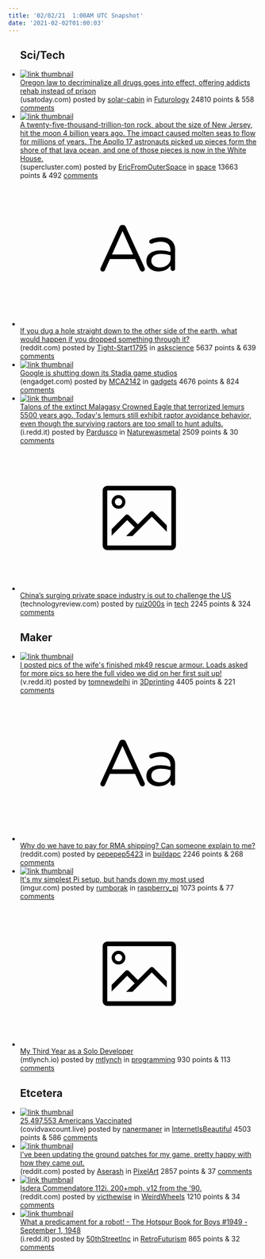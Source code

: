 ```yaml
---
title: '02/02/21  1:00AM UTC Snapshot'
date: '2021-02-02T01:00:03'
---
```

<ul>
<h2>Sci/Tech</h2>

<li><a href='https://www.usatoday.com/story/news/nation/2021/02/01/oregon-decriminalizes-all-drugs-offers-treatment-instead-jail-time/4311046001/'><img src='https://b.thumbs.redditmedia.com/DR4a6Lgm_tjvU1VTDaHcYgsnUYwNUdBkLKsCUs18gsk.jpg' alt='link thumbnail'></a><div><div class='linkTitle'><a href='https://www.usatoday.com/story/news/nation/2021/02/01/oregon-decriminalizes-all-drugs-offers-treatment-instead-jail-time/4311046001/'>Oregon law to decriminalize all drugs goes into effect, offering addicts rehab instead of prison</a></div>(usatoday.com) posted by <a href='https://www.reddit.com/user/solar-cabin'>solar-cabin</a> in <a href='https://www.reddit.com/r/Futurology'>Futurology</a> 24810 points & 558 <a href='https://www.reddit.com/r/Futurology/comments/labew2/oregon_law_to_decriminalize_all_drugs_goes_into/'>comments</a></div></li>

<li><a href='https://www.supercluster.com/editorial/4-5-billion-year-journey-to-the-white-house'><img src='https://a.thumbs.redditmedia.com/jpoV1yqdoHNCl9ysBNh4uxJPNennl5UMN2d4jVE-H78.jpg' alt='link thumbnail'></a><div><div class='linkTitle'><a href='https://www.supercluster.com/editorial/4-5-billion-year-journey-to-the-white-house'>A twenty-five-thousand-trillion-ton rock, about the size of New Jersey, hit the moon 4 billion years ago. The impact caused molten seas to flow for millions of years. The Apollo 17 astronauts picked up pieces form the shore of that lava ocean, and one of those pieces is now in the White House.</a></div>(supercluster.com) posted by <a href='https://www.reddit.com/user/EricFromOuterSpace'>EricFromOuterSpace</a> in <a href='https://www.reddit.com/r/space'>space</a> 13663 points & 492 <a href='https://www.reddit.com/r/space/comments/la5cqe/a_twentyfivethousandtrillionton_rock_about_the/'>comments</a></div></li>

<li><a href='https://www.reddit.com/r/askscience/comments/la1azg/if_you_dug_a_hole_straight_down_to_the_other_side/'><svg version='1.1' viewBox='-34 -12 104 64' preserveAspectRatio='xMidYMid slice' xmlns='http://www.w3.org/2000/svg' xmlns:xlink='http://www.w3.org/1999/xlink'>
    <title>text link thumbnail</title>
    <path d='M12.19,8.84a1.45,1.45,0,0,0-1.4-1h-.12a1.46,1.46,0,0,0-1.42,1L1.14,26.56a1.29,1.29,0,0,0-.14.59,1,1,0,0,0,1,1,1.12,1.12,0,0,0,1.08-.77l2.08-4.65h11l2.08,4.59a1.24,1.24,0,0,0,1.12.83,1.08,1.08,0,0,0,1.08-1.08,1.64,1.64,0,0,0-.14-.57ZM6.08,20.71l4.59-10.22,4.6,10.22Z'>
    </path>
    <path d='M32.24,14.78A6.35,6.35,0,0,0,27.6,13.2a11.36,11.36,0,0,0-4.7,1,1,1,0,0,0-.58.89,1,1,0,0,0,.94.92,1.23,1.23,0,0,0,.39-.08,8.87,8.87,0,0,1,3.72-.81c2.7,0,4.28,1.33,4.28,3.92v.5a15.29,15.29,0,0,0-4.42-.61c-3.64,0-6.14,1.61-6.14,4.64v.05c0,2.95,2.7,4.48,5.37,4.48a6.29,6.29,0,0,0,5.19-2.48V26.9a1,1,0,0,0,1,1,1,1,0,0,0,1-1.06V19A5.71,5.71,0,0,0,32.24,14.78Zm-.56,7.7c0,2.28-2.17,3.89-4.81,3.89-1.94,0-3.61-1.06-3.61-2.86v-.06c0-1.8,1.5-3,4.2-3a15.2,15.2,0,0,1,4.22.61Z'>
    </path>
    </svg></a><div><div class='linkTitle'><a href='https://www.reddit.com/r/askscience/comments/la1azg/if_you_dug_a_hole_straight_down_to_the_other_side/'>If you dug a hole straight down to the other side of the earth, what would happen if you dropped something through it?</a></div>(reddit.com) posted by <a href='https://www.reddit.com/user/Tight-Start1795'>Tight-Start1795</a> in <a href='https://www.reddit.com/r/askscience'>askscience</a> 5637 points & 639 <a href='https://www.reddit.com/r/askscience/comments/la1azg/if_you_dug_a_hole_straight_down_to_the_other_side/'>comments</a></div></li>

<li><a href='https://www.engadget.com/google-stadia-game-studios-shut-down-montreal-los-angeles-201811811.html'><img src='https://b.thumbs.redditmedia.com/mANWiHo7DmP0gefl9XUuu9wLLHQZ_uh2-rq0l7_HTOc.jpg' alt='link thumbnail'></a><div><div class='linkTitle'><a href='https://www.engadget.com/google-stadia-game-studios-shut-down-montreal-los-angeles-201811811.html'>Google is shutting down its Stadia game studios</a></div>(engadget.com) posted by <a href='https://www.reddit.com/user/MCA2142'>MCA2142</a> in <a href='https://www.reddit.com/r/gadgets'>gadgets</a> 4676 points & 824 <a href='https://www.reddit.com/r/gadgets/comments/laemjz/google_is_shutting_down_its_stadia_game_studios/'>comments</a></div></li>

<li><a href='https://i.redd.it/zse72l9byve61.jpg'><img src='https://b.thumbs.redditmedia.com/A-33Cn2mHrWGci5BJO-vlptPml-fGG6cFCxlr4UYM7I.jpg' alt='link thumbnail'></a><div><div class='linkTitle'><a href='https://i.redd.it/zse72l9byve61.jpg'>Talons of the extinct Malagasy Crowned Eagle that terrorized lemurs 5500 years ago. Today's lemurs still exhibit raptor avoidance behavior, even though the surviving raptors are too small to hunt adults.</a></div>(i.redd.it) posted by <a href='https://www.reddit.com/user/Pardusco'>Pardusco</a> in <a href='https://www.reddit.com/r/Naturewasmetal'>Naturewasmetal</a> 2509 points & 30 <a href='https://www.reddit.com/r/Naturewasmetal/comments/la5vj9/talons_of_the_extinct_malagasy_crowned_eagle_that/'>comments</a></div></li>

<li><a href='https://www.technologyreview.com/2021/01/21/1016513/china-private-commercial-space-industry-dominance/'><svg version='1.1' viewBox='-34 -14 104 64' preserveAspectRatio='xMidYMid meet' xmlns='http://www.w3.org/2000/svg' xmlns:xlink='http://www.w3.org/1999/xlink'>
    <title>link thumbnail</title>
    <path d='M32,4H4A2,2,0,0,0,2,6V30a2,2,0,0,0,2,2H32a2,2,0,0,0,2-2V6A2,2,0,0,0,32,4ZM4,30V6H32V30Z'></path>
    <path d='M8.92,14a3,3,0,1,0-3-3A3,3,0,0,0,8.92,14Zm0-4.6A1.6,1.6,0,1,1,7.33,11,1.6,1.6,0,0,1,8.92,9.41Z'></path>
    <path d='M22.78,15.37l-5.4,5.4-4-4a1,1,0,0,0-1.41,0L5.92,22.9v2.83l6.79-6.79L16,22.18l-3.75,3.75H15l8.45-8.45L30,24V21.18l-5.81-5.81A1,1,0,0,0,22.78,15.37Z'></path>
    </svg></a><div><div class='linkTitle'><a href='https://www.technologyreview.com/2021/01/21/1016513/china-private-commercial-space-industry-dominance/'>China’s surging private space industry is out to challenge the US</a></div>(technologyreview.com) posted by <a href='https://www.reddit.com/user/ruiz000s'>ruiz000s</a> in <a href='https://www.reddit.com/r/tech'>tech</a> 2245 points & 324 <a href='https://www.reddit.com/r/tech/comments/l9zxqm/chinas_surging_private_space_industry_is_out_to/'>comments</a></div></li>

<h2>Maker</h2>

<li><a href='https://v.redd.it/agid9ml4rve61'><img src='https://b.thumbs.redditmedia.com/JFtOCuLok_NELw5mN9cMPxY2xW5WpeysNW2rFGzwcWs.jpg' alt='link thumbnail'></a><div><div class='linkTitle'><a href='https://v.redd.it/agid9ml4rve61'>I posted pics of the wife's finished mk49 rescue armour. Loads asked for more pics so here the full video we did on her first suit up!</a></div>(v.redd.it) posted by <a href='https://www.reddit.com/user/tomnewdelhi'>tomnewdelhi</a> in <a href='https://www.reddit.com/r/3Dprinting'>3Dprinting</a> 4405 points & 221 <a href='https://www.reddit.com/r/3Dprinting/comments/la4vpq/i_posted_pics_of_the_wifes_finished_mk49_rescue/'>comments</a></div></li>

<li><a href='https://www.reddit.com/r/buildapc/comments/l9zopc/why_do_we_have_to_pay_for_rma_shipping_can/'><svg version='1.1' viewBox='-34 -12 104 64' preserveAspectRatio='xMidYMid slice' xmlns='http://www.w3.org/2000/svg' xmlns:xlink='http://www.w3.org/1999/xlink'>
    <title>text link thumbnail</title>
    <path d='M12.19,8.84a1.45,1.45,0,0,0-1.4-1h-.12a1.46,1.46,0,0,0-1.42,1L1.14,26.56a1.29,1.29,0,0,0-.14.59,1,1,0,0,0,1,1,1.12,1.12,0,0,0,1.08-.77l2.08-4.65h11l2.08,4.59a1.24,1.24,0,0,0,1.12.83,1.08,1.08,0,0,0,1.08-1.08,1.64,1.64,0,0,0-.14-.57ZM6.08,20.71l4.59-10.22,4.6,10.22Z'>
    </path>
    <path d='M32.24,14.78A6.35,6.35,0,0,0,27.6,13.2a11.36,11.36,0,0,0-4.7,1,1,1,0,0,0-.58.89,1,1,0,0,0,.94.92,1.23,1.23,0,0,0,.39-.08,8.87,8.87,0,0,1,3.72-.81c2.7,0,4.28,1.33,4.28,3.92v.5a15.29,15.29,0,0,0-4.42-.61c-3.64,0-6.14,1.61-6.14,4.64v.05c0,2.95,2.7,4.48,5.37,4.48a6.29,6.29,0,0,0,5.19-2.48V26.9a1,1,0,0,0,1,1,1,1,0,0,0,1-1.06V19A5.71,5.71,0,0,0,32.24,14.78Zm-.56,7.7c0,2.28-2.17,3.89-4.81,3.89-1.94,0-3.61-1.06-3.61-2.86v-.06c0-1.8,1.5-3,4.2-3a15.2,15.2,0,0,1,4.22.61Z'>
    </path>
    </svg></a><div><div class='linkTitle'><a href='https://www.reddit.com/r/buildapc/comments/l9zopc/why_do_we_have_to_pay_for_rma_shipping_can/'>Why do we have to pay for RMA shipping? Can someone explain to me?</a></div>(reddit.com) posted by <a href='https://www.reddit.com/user/pepepep5423'>pepepep5423</a> in <a href='https://www.reddit.com/r/buildapc'>buildapc</a> 2246 points & 268 <a href='https://www.reddit.com/r/buildapc/comments/l9zopc/why_do_we_have_to_pay_for_rma_shipping_can/'>comments</a></div></li>

<li><a href='https://imgur.com/zHC3GCT'><img src='https://a.thumbs.redditmedia.com/MBCA-GseU_2Tc3DSH1krDZgMq1FO0yZ8QPVx5__Hmu4.jpg' alt='link thumbnail'></a><div><div class='linkTitle'><a href='https://imgur.com/zHC3GCT'>It's my simplest Pi setup, but hands down my most used</a></div>(imgur.com) posted by <a href='https://www.reddit.com/user/rumborak'>rumborak</a> in <a href='https://www.reddit.com/r/raspberry_pi'>raspberry_pi</a> 1073 points & 77 <a href='https://www.reddit.com/r/raspberry_pi/comments/l9tvsi/its_my_simplest_pi_setup_but_hands_down_my_most/'>comments</a></div></li>

<li><a href='https://mtlynch.io/solo-developer-year-3/'><svg version='1.1' viewBox='-34 -14 104 64' preserveAspectRatio='xMidYMid meet' xmlns='http://www.w3.org/2000/svg' xmlns:xlink='http://www.w3.org/1999/xlink'>
    <title>link thumbnail</title>
    <path d='M32,4H4A2,2,0,0,0,2,6V30a2,2,0,0,0,2,2H32a2,2,0,0,0,2-2V6A2,2,0,0,0,32,4ZM4,30V6H32V30Z'></path>
    <path d='M8.92,14a3,3,0,1,0-3-3A3,3,0,0,0,8.92,14Zm0-4.6A1.6,1.6,0,1,1,7.33,11,1.6,1.6,0,0,1,8.92,9.41Z'></path>
    <path d='M22.78,15.37l-5.4,5.4-4-4a1,1,0,0,0-1.41,0L5.92,22.9v2.83l6.79-6.79L16,22.18l-3.75,3.75H15l8.45-8.45L30,24V21.18l-5.81-5.81A1,1,0,0,0,22.78,15.37Z'></path>
    </svg></a><div><div class='linkTitle'><a href='https://mtlynch.io/solo-developer-year-3/'>My Third Year as a Solo Developer</a></div>(mtlynch.io) posted by <a href='https://www.reddit.com/user/mtlynch'>mtlynch</a> in <a href='https://www.reddit.com/r/programming'>programming</a> 930 points & 113 <a href='https://www.reddit.com/r/programming/comments/la4hfq/my_third_year_as_a_solo_developer/'>comments</a></div></li>

<h2>Etcetera</h2>

<li><a href='https://covidvaxcount.live/'><img src='https://b.thumbs.redditmedia.com/TplaHmAW6d9JOtzLEmxwWjWaBkfXHXOFLqnnkRzQxmM.jpg' alt='link thumbnail'></a><div><div class='linkTitle'><a href='https://covidvaxcount.live/'>25,497,553 Americans Vaccinated</a></div>(covidvaxcount.live) posted by <a href='https://www.reddit.com/user/nanermaner'>nanermaner</a> in <a href='https://www.reddit.com/r/InternetIsBeautiful'>InternetIsBeautiful</a> 4503 points & 586 <a href='https://www.reddit.com/r/InternetIsBeautiful/comments/l9tynx/25497553_americans_vaccinated/'>comments</a></div></li>

<li><a href='https://www.reddit.com/gallery/la2qkz'><img src='https://b.thumbs.redditmedia.com/udV_ADjTNQyE1xAc5v-MtbnEcI7CvftxEyHWbSC8XVQ.jpg' alt='link thumbnail'></a><div><div class='linkTitle'><a href='https://www.reddit.com/gallery/la2qkz'>I've been updating the ground patches for my game, pretty happy with how they came out.</a></div>(reddit.com) posted by <a href='https://www.reddit.com/user/Aserash'>Aserash</a> in <a href='https://www.reddit.com/r/PixelArt'>PixelArt</a> 2857 points & 37 <a href='https://www.reddit.com/r/PixelArt/comments/la2qkz/ive_been_updating_the_ground_patches_for_my_game/'>comments</a></div></li>

<li><a href='https://www.reddit.com/gallery/la0d0d'><img src='https://b.thumbs.redditmedia.com/qdzJIgHBzCJ3xJPCgNjfJmrnKcZ01UnkdliM8cWIb0w.jpg' alt='link thumbnail'></a><div><div class='linkTitle'><a href='https://www.reddit.com/gallery/la0d0d'>Isdera Commendatore 112i. 200+mph, v12 from the '90.</a></div>(reddit.com) posted by <a href='https://www.reddit.com/user/victhewise'>victhewise</a> in <a href='https://www.reddit.com/r/WeirdWheels'>WeirdWheels</a> 1210 points & 34 <a href='https://www.reddit.com/r/WeirdWheels/comments/la0d0d/isdera_commendatore_112i_200mph_v12_from_the_90/'>comments</a></div></li>

<li><a href='https://i.redd.it/iz48ql32nve61.jpg'><img src='https://b.thumbs.redditmedia.com/t7Drp1FL9tb8ygOX9MhKfgDru1hl-Ntc5VbMJ3Qeebg.jpg' alt='link thumbnail'></a><div><div class='linkTitle'><a href='https://i.redd.it/iz48ql32nve61.jpg'>What a predicament for a robot! - The Hotspur Book for Boys #1949 - September 1, 1948</a></div>(i.redd.it) posted by <a href='https://www.reddit.com/user/50thStreetInc'>50thStreetInc</a> in <a href='https://www.reddit.com/r/RetroFuturism'>RetroFuturism</a> 865 points & 32 <a href='https://www.reddit.com/r/RetroFuturism/comments/la4i6o/what_a_predicament_for_a_robot_the_hotspur_book/'>comments</a></div></li>

</ul>
